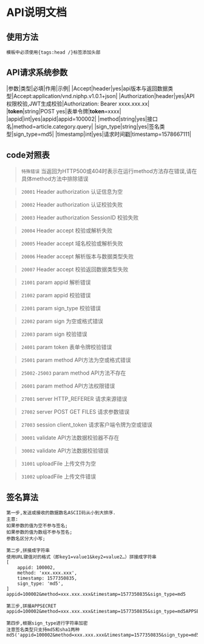 API说明文档
===============

## 使用方法

~~~
模板中必须使用{tags:head /}标签添加头部
~~~

## API请求系统参数

|参数|类型|必填|作用|示例|
|Accept|header|yes|api版本与返回数据类型|Accept:application/vnd.niphp.v1.0.1+json|
|Authorization|header|yes|API权限校验,JWT生成校验|Authorization: Bearer xxxx.xxx.xx|
|__token__|string|POST yes|表单令牌|__token__=xxxx|
|appid|int|yes|appid|appid=100002|
|method|string|yes|接口名|method=article.category.query|
|sign_type|string|yes|签名类型|sign_type=md5|
|timestamp|int|yes|请求时间戳|timestamp=1578667111|


## code对照表

> `特殊错误` 当返回为HTTP500或404时表示在运行method方法存在错误,请在具体method方法中排除错误

> `20001` Header authorization 认证信息为空

> `20002` Header authorization 认证校验失败

> `20003` Header authorization SessionID 校验失败

> `20004` Header accept 校验或解析失败

> `20005` Header accept 域名校验或解析失败

> `20006` Header accept 解析版本与数据类型失败

> `20007` Header accept 校验返回数据类型失败

> `21001` param appid 解析错误

> `21002` param appid 校验错误

> `22001` param sign_type 校验错误

> `22002` param sign 为空或格式错误

> `22003` param sign 校验错误

> `24001` param token 表单令牌校验错误

> `25001` param method API方法为空或格式错误

> `25002-25003` param method API方法不存在

> `26001` param method API方法权限错误

> `27001` server HTTP_REFERER 请求来源错误

> `27002` server POST GET FILES 请求参数错误

> `27003` session client_token 请求客户端令牌为空或错误

> `30001` validate API方法数据校验器不存在

> `30002` validate API方法数据校验错误

> `31001` uploadFile 上传文件为空

> `31002` uploadFile 上传文件错误


## 签名算法

~~~
第一步,发送或接收的数据数名ASCII码从小到大排序.
主意:
如果参数的值为空不参与签名;
如果参数的值为数组不参与签名;
参数名区分大小写;

第二步,拼接成字符串
使用URL键值对的格式（即key1=value1&key2=value2…）拼接成字符串
[
    appid: 100002,
    method: 'xxx.xxx.xxx',
    timestamp: 1577350835,
    sign_type: 'md5',
]
appid=100002&method=xxx.xxx.xxx&timestamp=1577350835&sign_type=md5

第三步,拼接APPSECRET
appid=100002&method=xxx.xxx.xxx&timestamp=1577350835&sign_type=md5APPSECRET

第四步,根据sign_type进行字符串加密
注意签名类型只支持md5和sha1两种
md5('appid=100002&method=xxx.xxx.xxx&timestamp=1577350835&sign_type=md5APPSECRET')
~~~
